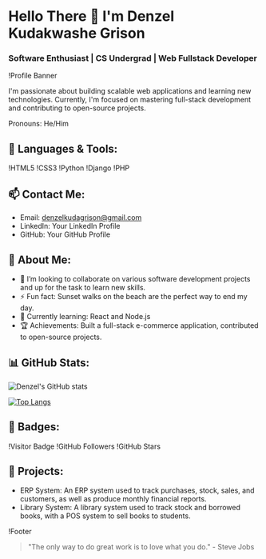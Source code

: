 # Hello There 👋 I'm Denzel Kudakwashe Grison
### Software Enthusiast | CS Undergrad | Web Fullstack Developer

!Profile Banner

I'm passionate about building scalable web applications and learning new technologies. Currently, I'm focused on mastering full-stack development and contributing to open-source projects.

Pronouns: He/Him

## 🚀 Languages & Tools:
!HTML5
!CSS3
!Python
!Django
!PHP

## 📫 Contact Me:
- Email: denzelkudagrison@gmail.com
- LinkedIn: Your LinkedIn Profile
- GitHub: Your GitHub Profile

## 🌟 About Me:
- 💞️ I’m looking to collaborate on various software development projects and up for the task to learn new skills.
- ⚡ Fun fact: Sunset walks on the beach are the perfect way to end my day.
- 🌱 Currently learning: React and Node.js
- 🏆 Achievements: Built a full-stack e-commerce application, contributed to open-source projects.

## 📊 GitHub Stats:
![Denzel's GitHub stats](https://github-readme-stats.vercel.app/api?username=carnvier&show_icons=true&theme=radical)

[![Top Langs](https://github-readme-stats.vercel.app/api/top-langs/?username=carnvier)](https://github.com/carnvier/github-readme-stats&show_icons=true&theme=radical)
## 🏅 Badges:
!Visitor Badge
!GitHub Followers
!GitHub Stars

## 🎨 Projects:
- ERP System: An ERP system used to track purchases, stock, sales, and customers, as well as produce monthly financial reports.
- Library System: A library system used to track stock and borrowed books, with a POS system to sell books to students.

!Footer
> "The only way to do great work is to love what you do." - Steve Jobs
<!---
Carnvier/Carnvier is a ✨ special ✨ repository because its `README.md` (this file) appears on your GitHub profile.
You can click the Preview link to take a look at your changes.
--->

